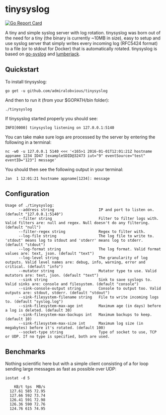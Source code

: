 # tinysyslog
[![Go Report Card](http://goreportcard.com/badge/admiralobvious/tinysyslog)](http://goreportcard.com/report/admiralobvious/tinysyslog)

A tiny and simple syslog server with log rotation. tinysyslog was born out of the need for a tiny (the binary is currently ~10MB in size), easy to setup and use syslog server that simply writes every incoming log (RFC5424 format) to a file (or to stdout for Docker) that is automatically rotated. tinysyslog is based on [go-syslog](https://github.com/mcuadros/go-syslog) and [lumberjack](https://github.com/natefinch/lumberjack).

## Quickstart
To install tinysyslog:

    go get -u github.com/admiralobvious/tinysyslog
And then to run it (from your $GOPATH/bin folder):

    ./tinysyslog
If tinysyslog started properly you should see:
```
INFO[0000] tinysyslog listening on 127.0.0.1:5140
```
You can take make sure logs are processed by the server by entering the following in a terminal:
```
nc -w0 -u 127.0.0.1 5140 <<< '<165>1 2016-01-01T12:01:21Z hostname appname 1234 ID47 [exampleSDID@32473 iut="9" eventSource="test" eventID="123"] message'
```

You should then see the following output in your terminal:
```
Jan  1 12:01:21 hostname appname[1234]: message
```

## Configuration
```
Usage of ./tinysyslog:
      --address string                    IP and port to listen on. (default "127.0.0.1:5140")
      --filter string                     Filter to filter logs with. Valid filters are: null and regex. Null doesn't do any filtering. (default "null")
      --filter-regex string               Regex to filter with.
      --log-file string                   The log file to write to. 'stdout' means log to stdout and 'stderr' means log to stderr. (default "stdout")
      --log-format string                 The log format. Valid format values are: text, json. (default "text")
      --log-level string                  The granularity of log outputs. Valid level names are: debug, info, warning, error and critical. (default "info")
      --mutator string                    Mutator type to use. Valid mutators are: text, json. (default "text")
      --sink string                       Sink to save syslogs to. Valid sinks are: console and filesystem. (default "console")
      --sink-console-output string        Console to output too. Valid outputs are: stdout, stderr. (default "stdout")
      --sink-filesystem-filename string   File to write incoming logs to. (default "syslog.log")
      --sink-filesystem-max-age int       Maximum age (in days) before a log is deleted. (default 30)
      --sink-filesystem-max-backups int   Maximum backups to keep. (default 10)
      --sink-filesystem-max-size int      Maximum log size (in megabytes) before it's rotated. (default 100)
      --socket-type string                Type of socket to use, TCP or UDP. If no type is specified, both are used.
```

## Benchmarks
Nothing scientific here but with a simple client consisting of a for loop sending large messages as fast as possible over UDP:

`iostat -d 5`
```
    KB/t tps  MB/s
  127.61 585 72.95
  127.66 592 73.74
  126.41 591 72.98
  126.36 590 72.76
  124.76 615 74.95
```

